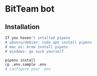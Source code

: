 # BitTeam bot

## Installation
```bash
If you haven't intalled pipenv
# ubunru/debian: sudo apt install pipenv
# mac os: brew install pipenv
# windows: go suck yourself
```

```bash
pipenv install
cp .env.sample .env
# configure your .env
```
